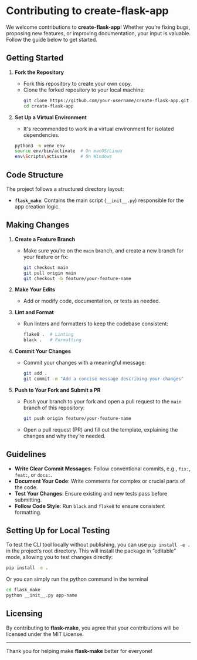 # Contributing to create-flask-app

We welcome contributions to **create-flask-app**! Whether you’re fixing bugs, proposing new features, or improving documentation, your input is valuable. Follow the guide below to get started.

## Getting Started

1. **Fork the Repository**
   - Fork this repository to create your own copy.
   - Clone the forked repository to your local machine:
     ```bash
     git clone https://github.com/your-username/create-flask-app.git
     cd create-flask-app
     ```

2. **Set Up a Virtual Environment**
   - It's recommended to work in a virtual environment for isolated dependencies.
   ```bash
   python3 -m venv env
   source env/bin/activate  # On macOS/Linux
   env\Scripts\activate     # On Windows
   ```

## Code Structure

The project follows a structured directory layout:

- **`flask_make`**: Contains the main script (`__init__.py`) responsible for the app creation logic.

## Making Changes

1. **Create a Feature Branch**
   - Make sure you’re on the `main` branch, and create a new branch for your feature or fix:
     ```bash
     git checkout main
     git pull origin main
     git checkout -b feature/your-feature-name
     ```

2. **Make Your Edits**
   - Add or modify code, documentation, or tests as needed.

3. **Lint and Format**
   - Run linters and formatters to keep the codebase consistent:
     ```bash
     flake8 .  # Linting
     black .   # Formatting
     ```

4. **Commit Your Changes**
   - Commit your changes with a meaningful message:
     ```bash
     git add .
     git commit -m "Add a concise message describing your changes"
     ```

5. **Push to Your Fork and Submit a PR**
   - Push your branch to your fork and open a pull request to the `main` branch of this repository:
     ```bash
     git push origin feature/your-feature-name
     ```
   - Open a pull request (PR) and fill out the template, explaining the changes and why they’re needed.

## Guidelines

- **Write Clear Commit Messages**: Follow conventional commits, e.g., `fix:`, `feat:`, or `docs:`.
- **Document Your Code**: Write comments for complex or crucial parts of the code.
- **Test Your Changes**: Ensure existing and new tests pass before submitting.
- **Follow Code Style**: Run `black` and `flake8` to ensure consistent formatting.

## Setting Up for Local Testing

To test the CLI tool locally without publishing, you can use `pip install -e .` in the project’s root directory. This will install the package in “editable” mode, allowing you to test changes directly:

```bash
pip install -e .
```

Or you can simply run the python command in the terminal

```bash
cd flask_make
python __init__.py app-name
```

## Licensing

By contributing to **flask-make**, you agree that your contributions will be licensed under the MIT License.

---

Thank you for helping make **flask-make** better for everyone!